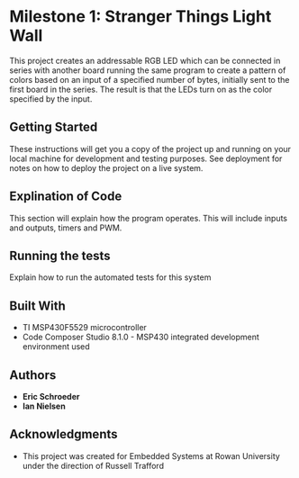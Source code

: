 # Milestone 1: Stranger Things Light Wall

This project creates an addressable RGB LED which can be connected in series with another board running the same program to create a pattern of colors based on an input of a specified number of bytes, initially sent to the first board in the series. The result is that the LEDs turn on as the color specified by the input.

## Getting Started

These instructions will get you a copy of the project up and running on your local machine for development and testing purposes. See deployment for notes on how to deploy the project on a live system.

## Explination of Code

This section will explain how the program operates. This will include inputs and outputs, timers and PWM.

## Running the tests

Explain how to run the automated tests for this system

## Built With

* TI MSP430F5529 microcontroller
* Code Composer Studio 8.1.0 - MSP430 integrated development environment used

## Authors

* **Eric Schroeder**
* **Ian Nielsen**

## Acknowledgments

* This project was created for Embedded Systems at Rowan University under the direction of Russell Trafford
